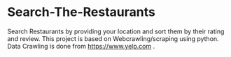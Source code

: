 # Search-The-Restaurants
Search Restaurants by providing your location and sort them by their rating and review.
This project is based on Webcrawling/scraping using python.
Data Crawling is done from https://www.yelp.com .
